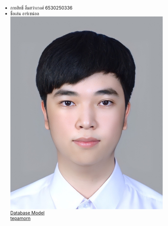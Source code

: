 - กายสิทธิ์ ลิ้มสว่างวงศ์ 6530250336
- ชื่อเล่น อาร์เซน่อล
  ![Alt text ](417748.jpeg)
[Database Model](databasemodel.md) <br>
[tepamorn](https://tepamorn.github.io)
